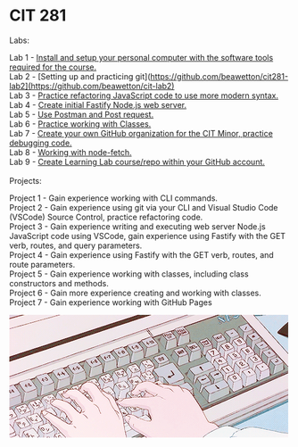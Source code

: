 # CIT 281</br>

Labs:</br>

Lab 1 - [Install and setup your personal computer with the software tools required for the course.](https://github.com/beawetton/cit281-lab1)</br>
Lab 2 - [Setting up and practicing git](https://github.com/beawetton/cit281-lab2](https://github.com/beawetton/cit-lab2)</br>
Lab 3 - [Practice refactoring JavaScript code to use more modern syntax.](https://github.com/beawetton/cit281-lab3)</br>
Lab 4 - [Create initial Fastify Node.js web server.](https://github.com/beawetton/cit281-lab4)</br>
Lab 5 - [Use Postman and Post request.](https://github.com/beawetton/cit281-lab5)</br>
Lab 6 - [Practice working with Classes.](https://github.com/beawetton/cit281-lab6)</br>
Lab 7 - [Create your own GitHub organization for the CIT Minor, practice debugging code.](https://github.com/beawetton/cit281-lab7)</br>
Lab 8 - [Working with node-fetch.](https://github.com/beawetton/cit281-lab8)</br>
Lab 9 - [Create Learning Lab course/repo within your GitHub account.](https://github.com/beawetton/cit281-lab9)</br>
</br>
Projects:</br>

Project 1 - Gain experience working with CLI commands.</br>
Project 2 - Gain experience using git via your CLI and Visual Studio Code (VSCode) Source Control, practice refactoring code.</br>
Project 3 - Gain experience writing and executing web server Node.js JavaScript code using VSCode, gain experience using Fastify with the GET verb, routes, and query parameters.</br>
Project 4 - Gain experience using Fastify with the GET verb, routes, and route parameters.</br>
Project 5 - Gain experience working with classes, including class constructors and methods.</br>
Project 6 - Gain more experience creating and working with classes.</br>
Project 7 - Gain experience working with GitHub Pages</br>

![Image description](coding.gif)

